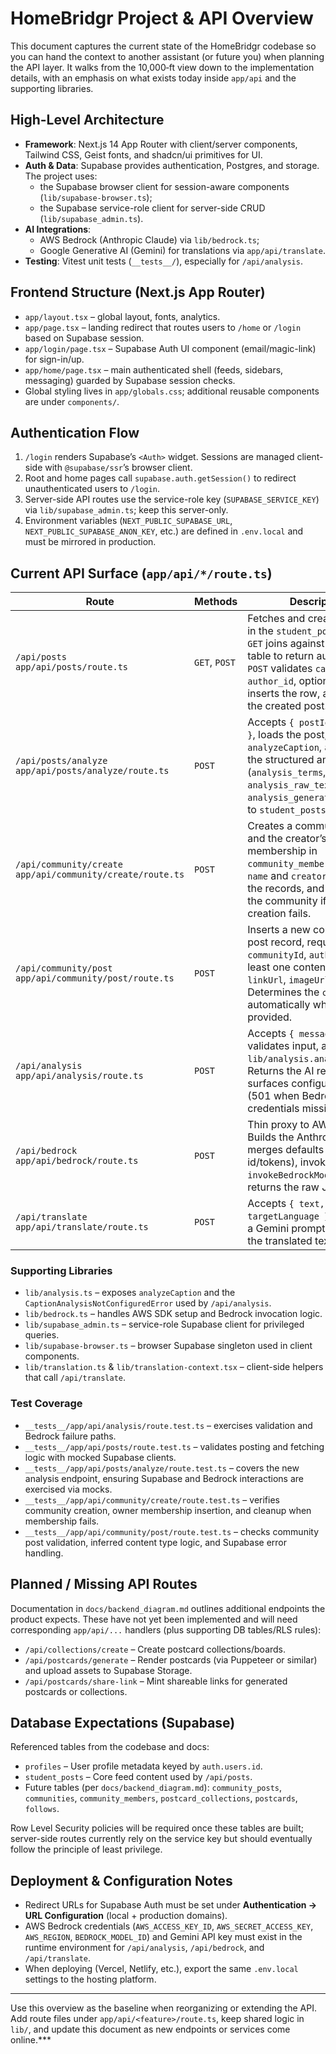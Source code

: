 # HomeBridgr Project & API Overview

This document captures the current state of the HomeBridgr codebase so you can hand the context to another assistant (or future you) when planning the API layer. It walks from the 10,000‑ft view down to the implementation details, with an emphasis on what exists today inside `app/api` and the supporting libraries.

## High-Level Architecture

- **Framework**: Next.js 14 App Router with client/server components, Tailwind CSS, Geist fonts, and shadcn/ui primitives for UI.
- **Auth & Data**: Supabase provides authentication, Postgres, and storage. The project uses:
  - the Supabase browser client for session-aware components (`lib/supabase-browser.ts`);
  - the Supabase service-role client for server-side CRUD (`lib/supabase_admin.ts`).
- **AI Integrations**:
  - AWS Bedrock (Anthropic Claude) via `lib/bedrock.ts`;
  - Google Generative AI (Gemini) for translations via `app/api/translate`.
- **Testing**: Vitest unit tests (`__tests__/`), especially for `/api/analysis`.

## Frontend Structure (Next.js App Router)

- `app/layout.tsx` – global layout, fonts, analytics.
- `app/page.tsx` – landing redirect that routes users to `/home` or `/login` based on Supabase session.
- `app/login/page.tsx` – Supabase Auth UI component (email/magic-link) for sign-in/up.
- `app/home/page.tsx` – main authenticated shell (feeds, sidebars, messaging) guarded by Supabase session checks.
- Global styling lives in `app/globals.css`; additional reusable components are under `components/`.

## Authentication Flow

1. `/login` renders Supabase’s `<Auth>` widget. Sessions are managed client-side with `@supabase/ssr`’s browser client.
2. Root and home pages call `supabase.auth.getSession()` to redirect unauthenticated users to `/login`.
3. Server-side API routes use the service-role key (`SUPABASE_SERVICE_KEY`) via `lib/supabase_admin.ts`; keep this server-only.
4. Environment variables (`NEXT_PUBLIC_SUPABASE_URL`, `NEXT_PUBLIC_SUPABASE_ANON_KEY`, etc.) are defined in `.env.local` and must be mirrored in production.

## Current API Surface (`app/api/*/route.ts`)

| Route | Methods | Description | Key Dependencies |
| --- | --- | --- | --- |
| `/api/posts`<br/>`app/api/posts/route.ts` | `GET`, `POST` | Fetches and creates records in the `student_posts` table. `GET` joins against the `profiles` table to return author details. `POST` validates `caption`, `author_id`, optional `image_url`, inserts the row, and returns the created post. | `lib/supabase_admin.ts` (service client) |
| `/api/posts/analyze`<br/>`app/api/posts/analyze/route.ts` | `POST` | Accepts `{ postId, options? }`, loads the post, runs `analyzeCaption`, and persists the structured analysis (`analysis_terms`, `analysis_raw_text`, `analysis_generated_at`) back to `student_posts`. | `lib/analysis.ts`, `lib/supabase_admin.ts` |
| `/api/community/create`<br/>`app/api/community/create/route.ts` | `POST` | Creates a community row and the creator’s owner membership in `community_members`. Validates `name` and `creatorId`, inserts the records, and rolls back the community if membership creation fails. | `lib/supabase_admin.ts` |
| `/api/community/post`<br/>`app/api/community/post/route.ts` | `POST` | Inserts a new community post record, requiring `communityId`, `authorId`, and at least one content field (`text`, `linkUrl`, `imageUrl`). Determines the `content_type` automatically when not provided. | `lib/supabase_admin.ts` |
| `/api/analysis`<br/>`app/api/analysis/route.ts` | `POST` | Accepts `{ message }`, validates input, and calls `lib/analysis.analyzeCaption`. Returns the AI result or surfaces configuration errors (501 when Bedrock credentials missing). | `lib/analysis.ts` (wraps Bedrock) |
| `/api/bedrock`<br/>`app/api/bedrock/route.ts` | `POST` | Thin proxy to AWS Bedrock. Builds the Anthropic payload, merges defaults (model id/tokens), invokes `invokeBedrockModel`, and returns the raw JSON body. | `lib/bedrock.ts` |
| `/api/translate`<br/>`app/api/translate/route.ts` | `POST` | Accepts `{ text, targetLanguage }`, constructs a Gemini prompt, and returns the translated text. | `@google/generative-ai`, `process.env.GEMINI_API_KEY` |

### Supporting Libraries

- `lib/analysis.ts` – exposes `analyzeCaption` and the `CaptionAnalysisNotConfiguredError` used by `/api/analysis`.
- `lib/bedrock.ts` – handles AWS SDK setup and Bedrock invocation logic.
- `lib/supabase_admin.ts` – service-role Supabase client for privileged queries.
- `lib/supabase-browser.ts` – browser Supabase singleton used in client components.
- `lib/translation.ts` & `lib/translation-context.tsx` – client-side helpers that call `/api/translate`.

### Test Coverage

- `__tests__/app/api/analysis/route.test.ts` – exercises validation and Bedrock failure paths.
- `__tests__/app/api/posts/route.test.ts` – validates posting and fetching logic with mocked Supabase clients.
- `__tests__/app/api/posts/analyze/route.test.ts` – covers the new analysis endpoint, ensuring Supabase and Bedrock interactions are exercised via mocks.
- `__tests__/app/api/community/create/route.test.ts` – verifies community creation, owner membership insertion, and cleanup when membership fails.
- `__tests__/app/api/community/post/route.test.ts` – checks community post validation, inferred content type logic, and Supabase error handling.

## Planned / Missing API Routes

Documentation in `docs/backend_diagram.md` outlines additional endpoints the product expects. These have not yet been implemented and will need corresponding `app/api/...` handlers (plus supporting DB tables/RLS rules):

- `/api/collections/create` – Create postcard collections/boards.
- `/api/postcards/generate` – Render postcards (via Puppeteer or similar) and upload assets to Supabase Storage.
- `/api/postcards/share-link` – Mint shareable links for generated postcards or collections.

## Database Expectations (Supabase)

Referenced tables from the codebase and docs:

- `profiles` – User profile metadata keyed by `auth.users.id`.
- `student_posts` – Core feed content used by `/api/posts`.
- Future tables (per `docs/backend_diagram.md`): `community_posts`, `communities`, `community_members`, `postcard_collections`, `postcards`, `follows`.

Row Level Security policies will be required once these tables are built; server-side routes currently rely on the service key but should eventually follow the principle of least privilege.

## Deployment & Configuration Notes

- Redirect URLs for Supabase Auth must be set under **Authentication → URL Configuration** (local + production domains).
- AWS Bedrock credentials (`AWS_ACCESS_KEY_ID`, `AWS_SECRET_ACCESS_KEY`, `AWS_REGION`, `BEDROCK_MODEL_ID`) and Gemini API key must exist in the runtime environment for `/api/analysis`, `/api/bedrock`, and `/api/translate`.
- When deploying (Vercel, Netlify, etc.), export the same `.env.local` settings to the hosting platform.

---

Use this overview as the baseline when reorganizing or extending the API. Add route files under `app/api/<feature>/route.ts`, keep shared logic in `lib/`, and update this document as new endpoints or services come online.***
